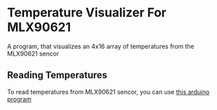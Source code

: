 # Temperature Visualizer For MLX90621

A program, that visualizes an 4x16 array of temperatures from the MLX90621 sencor

## Reading Temperatures

To read temperatures from MLX90621 sencor, you can use [this arduino program](https://github.com/vadikmash/temperature-reader) 
